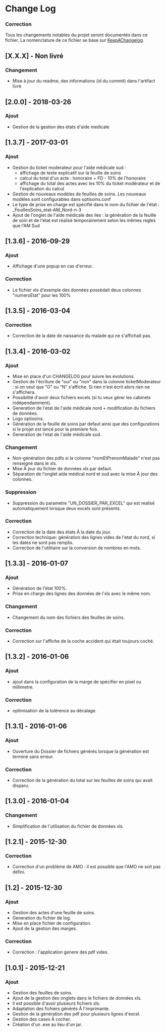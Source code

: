 # Change Log
### Correction
Tous les changements notables du projet seront documentés dans ce fichier.
La nomenclature de ce fichier se base sur [KeepAChangelog](http://keepachangelog.com/).

## [X.X.X] - Non livré
### Changement
- Mise à jour du readme, des informations (id du commit) dans l'artifact livré

## [2.0.0] - 2018-03-26
### Ajout
- Gestion de la gestion des états d'aide medicale

## [1.3.7] - 2017-03-01
### Ajout
- Gestion du ticket moderateur pour l'aide médicale sud : 
	* affichage de texte explicatif sur la feuille de soins
	* calcul du total d'un acte : honoraire + FD - 10% de l'honoraire
	* affichage du total des actes avec les 10% du ticket modérateur et de l'explication du calcul
- Gestion de nouveaux modèles de feuilles de soins. Les nouveaux modèles sont configurables dans optisoins.conf
- Le type de prise en charge est spécifié dans le nom du fichier de l'état : _FeuillesSoins_etat-AM_Nord-n-3
- Ajout de l'onglet de l'aide médicale des iles : la génération de la feuille de soin et de l'état est réalisé temporairement selon les mêmes regles que l'AM Sud

## [1.3.6] - 2016-09-29
### Ajout
- Affichage d'une popup en cas d'erreur.

### Correction
- Le fichier xls d'exemple des données possèdait deux colonnes "numeroEtat" pour les 100% 

## [1.3.5] - 2016-03-04
### Correction
- Correction de la date de naissance du malade qui ne s'affichait pas.

## [1.3.4] - 2016-03-02
### Ajout
- Mise en place d'un CHANGELOG pour suivre les évolutions.
- Gestion de l'écriture de "oui" ou "non" dans la colonne ticketModerateur : si on veut que "O" ou "N" s'affiche. Si rien n'est écrit alors rien ne s'affichera.
- Possibilité d'avoir deux fichiers excels (si tu veux gérer les cabinets indépendamment).
- Generation de l'etat de l'aide médicale nord + modification du fichiers de données.
- Logo optisoins.
- Génération de la feuille de soins par defaut ainsi que des configurations si le projet est lancé pour la premiere fois.
- Generation de l'etat de l'aide médicale sud.

### Changement
- Non-génération des pdfs si la colonne "nomEtPrenomMalade" n'est pas renseigné dans le xls.
- Mise Ã  jour du fichier de données xls par defaut.
- Séparation de l'onglet aide médical nord et sud avec la mise Ã  jour des colonnes.

### Suppression
- Suppression du parametre "UN_DOSSIER_PAR_EXCEL" qui est realisé automatiquement lorsque deux excels sont présents.

### Correction
- Correction de la date des états Ã  la date du jour.
- Correction technique:  génération des lignes vides de l'etat du nord, si les dates ne sont pas remplis.
- Correction de l'utilitaire sur la conversion de nombres en mots.

## [1.3.3] - 2016-01-07
### Ajout
- Génération de l'état 100%.
- Prise en charge des lignes des données de l'xls avec le même nom.

### Changement
- Changement du nom des fichiers des feuilles de soins.

### Correction
- Correction sur l'affiche de la coche accident qui était toujours coché.

## [1.3.2] - 2016-01-06
### Ajout
- ajout dans la configuration de la marge de spécifier en pixel ou millimetre.

### Correction
- optimisation de la tolérence au décalage.

## [1.3.1] - 2016-01-06
### Ajout
- Ouverture du Dossier de fichiers générés lorsque la génération est terminé sans erreur.

### Correction
- Correction de la génération du total sur les feuilles de soins qui avait disparu.

## [1.3.0] - 2016-01-04
### Changement
- Simplification de l'utilisation du fichier de données xls.

## [1.2.1] - 2015-12-30
### Correction
- Correction d'un problème de AMO : il est possible que l'AMO ne soit pas défini.

## [1.2] - 2015-12-30
### Ajout
- Gestion des actes d'une feuille de soins.
- Generation du fichier de log.
- Mise en place fichier de configuration.
- Ajout de la gestion des marges.

### Correction
- Correction : l'application genere des pdf vides.

## [1.0.1] - 2015-12-21
### Ajout
- Gestion des feuilles de soins.
- Ajout de la gestion des onglets dans le fichiers de données xls.
- Il est possible d'avoir plusieurs fichiers xls.
- Adaptation des fichiers générés Ã  l'imprimante.
- Gestion de la génération des pdf pour plusieurs lignes d'excel.
- Gestion des cases Ã  cocher.
- Création d'un .exe au lieu d'un jar.

